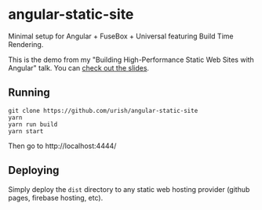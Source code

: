 # angular-static-site

Minimal setup for Angular + FuseBox + Universal featuring Build Time Rendering.

This is the demo from my "Building High-Performance Static Web Sites with Angular" talk. You can [check out the slides](https://goo.gl/skfF5Z).

## Running

    git clone https://github.com/urish/angular-static-site
    yarn 
    yarn run build
    yarn start

Then go to http://localhost:4444/

## Deploying

Simply deploy the `dist` directory to any static web hosting provider (github pages, firebase hosting, etc).
